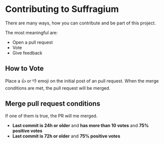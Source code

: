 # Contributing to Suffragium
There are many ways, how you can contribute and be part of this project.

The most meaningful are:
- Open a pull request
- Vote
- Give feedback
## How to Vote
Place a :+1: or :-1: emoji on the initial post of an pull request. When the merge conditions are met, the pull request will be merged.
## Merge pull request conditions
If one of them is true, the PR will me merged.
- **Last commit is 24h or older** and **has more than 10 votes** and **75% positive votes**
- **Last commit is 72h or older** and **75% positive votes**
